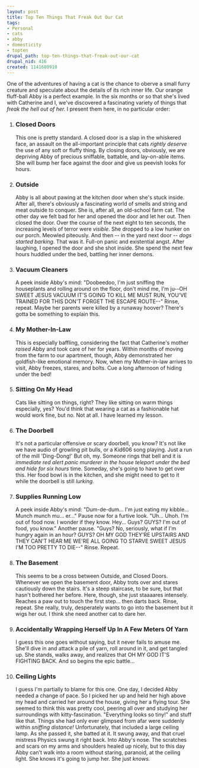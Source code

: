 ```yaml
--- 
layout: post
title: Top Ten Things That Freak Out Our Cat
tags: 
- Personal
- cats
- abby
- domesticity
- topten
drupal_path: top-ten-things-that-freak-out-our-cat
drupal_nid: 416
created: 1141680910
---
```

One of the adventures of having a cat is the chance to oberve a small furry creature and speculate about the details of its rich inner life. Our orange fluff-ball Abby is a perfect example. In the six months or so that she's lived with Catherine and I, we've discovered a fascinating variety of things that <i>freak the hell out of her.</i> I present them here, in no particular order:

<ol>

<li><h3>Closed Doors</h3>

This one is pretty standard. A closed door is a slap in the whiskered face, an assault on the all-important principle that cats <i>rightly deserve</i> the use of any soft or fluffy thing. By closing doors, obviously, we are depriving Abby of precious sniffable, battable, and lay-on-able items. She will bump her face against the door and give us peevish looks for hours.</li>

<li><h3>Outside</h3>

Abby is all about pawing at the kitchen door when she's stuck inside. After all, there's obviously a fascinating world of smells and string and meat outside to conquer. She is, after all, an old-school farm cat. The other day we felt bad for her and opened the door and let her out. Then closed the door. Over the course of the next eight to ten seconds, the increasing levels of terror were <i>visible</i>. She dropped to a low hunker on our porch. Meowled piteously. And then -- in the yard next door -- <i>dogs started barking.</i> That was it. Full-on panic and existential angst. After laughing, I opened the door and she shot inside. She spend the next few hours huddled under the bed, battling her inner demons.</li>

<li><h3>Vacuum Cleaners</h3>

A peek inside Abby's mind: "Doobeedoo, I'm just sniffing the houseplants and rolling around on the floor, don't mind me, I'm ju--OH SWEET JESUS VACUUM IT'S GOING TO KILL ME MUST RUN, YOU'VE TRAINED FOR THIS DON'T FORGET THE ESCAPE ROUTE--" Rinse, repeat. Maybe her parents were killed by a runaway hoover? There's gotta be something to explain this.</li>

<li><h3>My Mother-In-Law</h3>

This is especially baffling, considering the fact that Catherine's mother <i>raised</i> Abby and took care of her for years. Within months of moving from the farm to our apartment, though, Abby demonstrated her goldfish-like emotional memory. Now, when my Mother-in-law arrives to visit, Abby freezes, stares, and bolts. Cue a long afternoon of hiding under the bed!</li>

<li><h3>Sitting On My Head</h3>

Cats like sitting on things, right? They like sitting on warm things especially, yes? You'd think that wearing a cat as a fashionable hat would work fine, but no. Not at all. I have learned my lesson.</li>

<li><h3>The Doorbell</h3>

It's not a particular offensive or scary doorbell, you know? It's not like we have audio of growling pit bulls, or a Kid606 song playing. Just a run of the mill 'Ding-Dong!' But oh, my. Someone rings that bell and it is <i>immediate red alert panic murderer in the house teleport under the bed and hide for six hours</i> time. Someday, she's going to have to get over this. Her food bowl is in the kitchen, and she might need to get to it while the doorbell is still <i>lurking.</i></li>

<li><h3>Supplies Running Low</h3>

A peek inside Abby's mind: "Dum-de-dum... I'm just eating my kibble... Munch munch mu... er..." Pause now for a furtive look. "Uh... Uhoh. I'm out of food now. I wonder if they know. Hey... Guys? GUYS? I'm out of food, you know." Another pause. "Guys? No, seriously, what if I'm hungry again in an hour? GUYS? OH MY GOD THEY'RE UPSTAIRS AND THEY CAN'T HEAR ME WE'RE ALL GOING TO STARVE SWEET JESUS I'M TOO PRETTY TO DIE--" Rinse. Repeat.</li>

<li><h3>The Basement</h3>

This seems to be a cross between Outside, and Closed Doors. Whenever we open the basement door, Abby trots over and stares cautiously down the stairs. It's a steep staircase, to be sure, but that hasn't bothered her before. Here, though, she just staaaares intensely. Reaches a paw out to touch the first step... then darts back. Rinse, repeat. She really, truly, desperately wants to go into the basement but it wigs her out. I think she need another cat to dare her.</li>

<li><h3>Accidentally Wrapping Herself Up In A Few Meters Of Yarn</h3>

I guess this one goes without saying, but it never fails to amuse me. She'll dive in and attack a pile of yarn, roll around in it, and get tangled up. She stands, walks away, and realizes that OH MY GOD IT'S FIGHTING BACK. And so begins the epic battle...

</li>

<li><h3>Ceiling Lights</h3>

I guess I'm partially to blame for this one. One day, I decided Abby needed a change of pace. So I picked her up and held her high above my head and carried her around the house, giving her a flying tour. She seemed to think this was pretty cool, peering all over and studying her surroundings with kitty-fascination. "Everything looks so tiny!" and stuff like that. Things she had only ever glimpsed from afar were suddenly within <i>sniffing distance!</i> Unfortunately, that included a large ceiling lamp. As she passed it, she batted at it. It swung away, and that cruel mistress Physics swung it right back. Into Abby's nose. The scratches and scars on my arms and shoulders healed up nicely, but to this day Abby can't walk into a room without staring, paranoid, at the ceiling light. She knows it's going to jump her. She just <i>knows.</i></li></ol>
